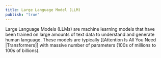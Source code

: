 ```yaml
---
title: Large Language Model (LLM)
publish: "true"
---
```

Large Language Models (LLMs) are machine learning models that have been trained on large amounts of text data to understand and generate human language. These models are typically [[Attention Is All You Need |Transformers]] with massive number of parameters (100s of millions to 100s of billions).